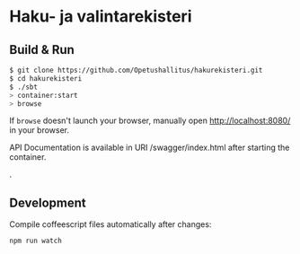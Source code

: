# Haku- ja valintarekisteri #

## Build & Run ##

```sh
$ git clone https://github.com/Opetushallitus/hakurekisteri.git
$ cd hakurekisteri
$ ./sbt
> container:start
> browse
```

If `browse` doesn't launch your browser, manually open [http://localhost:8080/](http://localhost:8080/) in your browser.

API Documentation is available in URI /swagger/index.html after starting the container.

.

## Development

Compile coffeescript files automatically after changes:
```
npm run watch
```